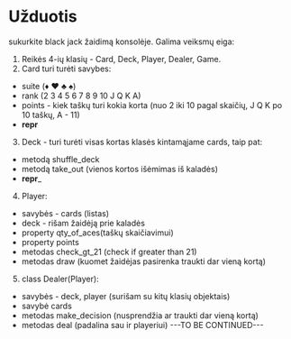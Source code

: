 # Užduotis
sukurkite black jack žaidimą konsolėje. Galima veiksmų eiga:
1. Reikės 4-ių klasių - Card, Deck, Player, Dealer, Game.
2. Card turi turėti savybes:
 * suite (♦ ♥ ♣ ♠)
 * rank  (2 3 4 5 6 7 8 9 10 J Q K A)
 * points - kiek taškų turi kokia korta (nuo 2 iki 10 pagal skaičių, J Q K po 10 taškų, A - 11)
 * __repr__
3. Deck - turi turėti visas kortas klasės kintamąjame cards, taip pat:
* metodą shuffle_deck
* metodą take_out (vienos kortos išėmimas iš kaladės)
* __repr___
4. Player:
* savybės - cards (listas)
* deck - rišam žaidėją prie kaladės
* property qty_of_aces(taškų skaičiavimui)
* property points
* metodas check_gt_21 (check if greater than 21)
* metodas draw (kuomet žaidėjas pasirenka traukti dar vieną kortą)
5. class Dealer(Player):
* savybės - deck, player (surišam su kitų klasių objektais)
* savybė cards
* metodas make_decision (nusprendžia ar traukti dar vieną kortą)
* metodas deal (padalina sau ir playeriui)
---TO BE CONTINUED---

